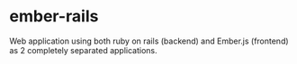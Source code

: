 # ember-rails
Web application using both ruby on rails (backend) and Ember.js (frontend) as 2 completely separated applications. 
